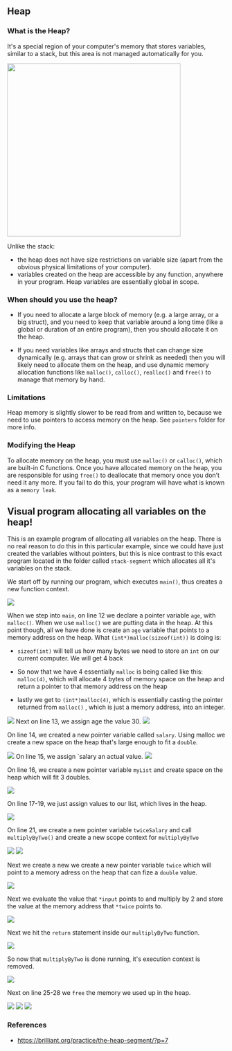 ## Heap

### What is the Heap?
It's a special region of your computer's memory that stores variables, similar
to a stack, but this area is not managed automatically for you.

<img src="../images/memory-layout-of-running-program.png" height="400px"/>

Unlike the stack:
- the heap does not have size restrictions on variable size (apart from the obvious physical limitations of your computer).
- variables created on the heap are accessible by any function, anywhere in your program. Heap variables are essentially global in scope.

### When should you use the heap? #
- If you need to allocate a large block of memory (e.g. a large array, or a big struct), and you need to keep that variable around a long time (like a global or duration of an entire program), then you should allocate it on the heap.

- If you need variables like arrays and structs that can change size dynamically (e.g. arrays that can grow or shrink as needed) then you will likely need to allocate them on the heap, and use dynamic memory allocation functions like `malloc()`, `calloc()`, `realloc()` and `free()` to manage that memory by hand.


### Limitations
Heap memory is slightly slower to be read from and written to, because we need to use pointers to access memory on the heap. See `pointers` folder for more info.

### Modifying the Heap
To allocate memory on the heap, you must use `malloc()` or `calloc()`, which are built-in C functions.
Once you have allocated memory on the heap, you are responsible for using `free()` to deallocate that memory once you don’t need it any more. If you fail to do this, your program will have what is known as a `memory leak`.



## Visual program allocating all variables on the heap!
This is an example program of allocating all variables on the heap.
There is no real reason to do this in this particular example, since
we could have just created the variables without pointers, but this is nice
contrast to this exact program located in the folder called `stack-segment` which allocates all it's variables on the stack.

We start off by running our program, which executes `main()`, thus creates a new function context.

<img src="./images/002.png">

When we step into `main`, on line 12 we declare a pointer variable `age`, with `malloc()`. When we use `malloc()` we are putting data in the heap. At this point though, all we have done is create an `age` variable that points to a memory
address on the heap. What `(int*)malloc(sizeof(int))` is doing is:

- `sizeof(int)` will tell us how many bytes we need to store an `int` on our current computer. We will get 4 back

- So now that we have 4 essentially `malloc` is being called like this: `malloc(4)`, which will allocate 4 bytes of memory space on the heap and return a pointer to that memory address on the heap
- lastly we get to `(int*)malloc(4)`, which is essentially casting the pointer returned from `malloc()` , which is just a memory address, into an integer.

<img src="./images/003.png">
Next on line 13, we assign age the value 30.

<img src="./images/004.png">

On line 14, we created a new pointer variable called `salary`. Using malloc we create a new space on the heap that's large enough to fit a `double`.

<img src="./images/005.png">
On line 15, we assign `salary an actual value.

<img src="./images/006.png">

On line 16, we create a new pointer variable `myList` and create space on the heap which will fit 3 doubles.

<img src="./images/007.png">

On line 17-19, we just assign values to our list, which lives in the heap.

<img src="./images/008.png">

On line 21, we create a new pointer variable `twiceSalary` and call `multiplyByTwo()` and create a new scope context for `multiplyByTwo`

<img src="./images/009.png">


<img src="./images/010.png">

Next we create a new we create a new pointer variable `twice` which will point
to a memory adress on the heap that can fize a `double` value.

<img src="./images/011.png">

Next we evaluate the value that `*input` points to and multiply by 2 and store the value at the memory address that `*twice` points to.

<img src="./images/012.png">

Next we hit the `return` statement inside our `multiplyByTwo` function.

<img src="./images/013.png">

So now that `multiplyByTwo` is done running, it's execution context is removed.

<img src="./images/014.png">

Next on line 25-28 we `free` the memory we used up in the heap.

<img src="./images/015.png">

<img src="./images/016.png">

<img src="./images/017.png">




### References
- https://brilliant.org/practice/the-heap-segment/?p=7